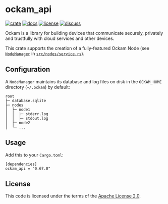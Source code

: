 # ockam_api

[![crate][crate-image]][crate-link]
[![docs][docs-image]][docs-link]
[![license][license-image]][license-link]
[![discuss][discuss-image]][discuss-link]

Ockam is a library for building devices that communicate securely, privately
and trustfully with cloud services and other devices.

This crate supports the creation of a fully-featured Ockam Node
(see [`NodeManager`](https://github.com/build-trust/ockam/blob/2fc6d7714a4e54f8734c172ad6480fedc6e3629c/implementations/rust/ockam/ockam_api/src/nodes/service.rs#L87) in [`src/nodes/service.rs`](https://github.com/build-trust/ockam/blob/2fc6d7714a4e54f8734c172ad6480fedc6e3629c/implementations/rust/ockam/ockam_api/src/nodes/service.rs)).

## Configuration

A `NodeManager` maintains its database and log files on disk in
the `OCKAM_HOME` directory (`~/.ockam`) by default:
```shell
root
├─ database.sqlite
├─ nodes
│  ├─ node1
│  │  ├─ stderr.log
│  │  ├─ stdout.log
│  ├─ node2
│  └─ ...
```

## Usage

Add this to your `Cargo.toml`:

```
[dependencies]
ockam_api = "0.67.0"
```

## License

This code is licensed under the terms of the [Apache License 2.0][license-link].

[main-ockam-crate-link]: https://crates.io/crates/ockam

[crate-image]: https://img.shields.io/crates/v/ockam_api.svg
[crate-link]: https://crates.io/crates/ockam_api

[docs-image]: https://docs.rs/ockam_api/badge.svg
[docs-link]: https://docs.rs/ockam_api

[license-image]: https://img.shields.io/badge/License-Apache%202.0-green.svg
[license-link]: https://github.com/build-trust/ockam/blob/HEAD/LICENSE

[discuss-image]: https://img.shields.io/badge/Discuss-Github%20Discussions-ff70b4.svg
[discuss-link]: https://github.com/build-trust/ockam/discussions
